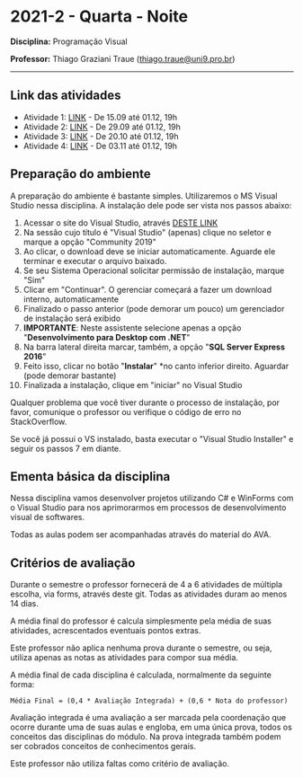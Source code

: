 # 2021-2 - Quarta - Noite
**Disciplina:** Programação Visual

**Professor:** Thiago Graziani Traue (thiago.traue@uni9.pro.br)

***

## Link das atividades

 - Atividade 1: [LINK](https://forms.gle/xubyeso7Ei8VmgvW8) - De 15.09 até 01.12, 19h
 - Atividade 2: [LINK](https://forms.gle/nZyF9JLV5wXYTAAY7) - De 29.09 até 01.12, 19h
 - Atividade 3: [LINK](https://forms.gle/FcDQbG6jfK6n1gWL6) - De 20.10 até 01.12, 19h
 - Atividade 4: [LINK](https://forms.gle/sxXGxZUfv4FeC85L7) - De 03.11 até 01.12, 19h

## Preparação do ambiente

A preparação do ambiente é bastante simples. Utilizaremos o MS Visual Studio nessa disciplina. A instalação dele pode ser vista nos passos abaixo:

  1. Acessar o site do Visual Studio, através [DESTE LINK](https://visualstudio.microsoft.com/pt-br/)
  2. Na sessão cujo título é "Visual Studio" (apenas) clique no seletor e marque a opção "Community 2019"
  3. Ao clicar, o download deve se iniciar automaticamente. Aguarde ele terminar e executar o arquivo baixado.
  4. Se seu Sistema Operacional solicitar permissão de instalação, marque "Sim"
  5. Clicar em "Continuar". O gerenciar começará a fazer um download interno, automaticamente
  6. Finalizado o passo anterior (pode demorar um pouco) um gerenciador de instalação será exibido
  7. **IMPORTANTE**: Neste assistente selecione apenas a opção "**Desenvolvimento para Desktop com .NET**"
  8. Na barra lateral direita marcar, também, a opção "**SQL Server Express 2016**"
  9. Feito isso, clicar no botão "**Instalar**" *no canto inferior direito. Aguardar (pode demorar bastante)
  10. Finalizada a instalação, clique em "iniciar" no Visual Studio

Qualquer problema que você tiver durante o processo de instalação, por favor, comunique o professor ou verifique o código de erro no StackOverflow.




Se você já possui o VS instalado, basta executar o "Visual Studio Installer" e seguir os passos 7 em diante.



## Ementa básica da disciplina

Nessa disciplina vamos desenvolver projetos utilizando C# e WinForms com o Visual Studio para nos aprimorarmos em processos de desenvolvimento visual de softwares.

Todas as aulas podem ser acompanhadas através do material do AVA.


## Critérios de avaliação

Durante o semestre o professor fornecerá de 4 a 6 atividades de múltipla escolha, via forms, através deste git. Todas as atividades duram ao menos 14 dias.

A média final do professor é calcula simplesmente pela média de suas atividades, acrescentados eventuais pontos extras.

Este professor não aplica nenhuma prova durante o semestre, ou seja, utiliza apenas as notas as atividades para compor sua média.

A média final de cada disciplina é calculada, normalmente da seguinte forma:


```
Média Final = (0,4 * Avaliação Integrada) + (0,6 * Nota do professor)
```

Avaliação integrada é uma avaliação a ser marcada pela coordenação que ocorre durante uma de suas aulas e engloba, em uma única prova, todos os conceitos das disciplinas do módulo. Na prova integrada também podem ser cobrados conceitos de conhecimentos gerais.

Este professor não utiliza faltas como critério de avaliação.
